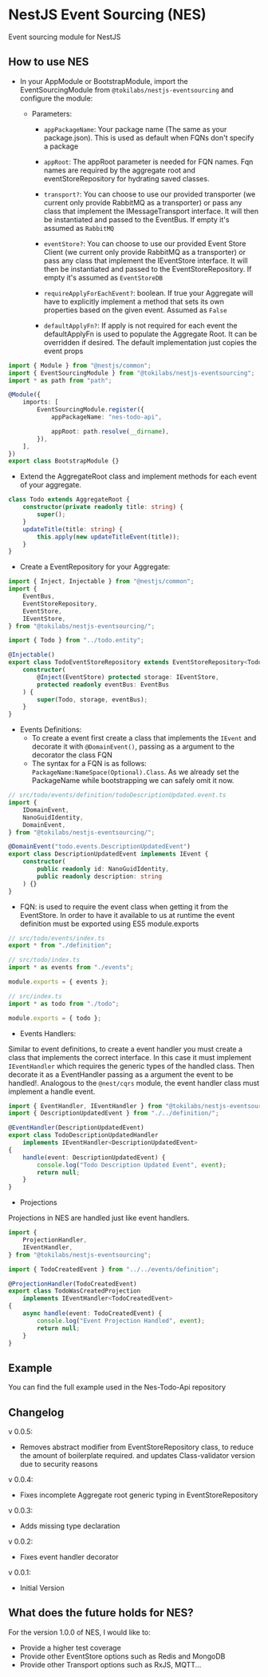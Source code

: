 # NestJS Event Sourcing (NES)

Event sourcing module for NestJS

## How to use NES

- In your AppModule or BootstrapModule, import the EventSourcingModule from `@tokilabs/nestjs-eventsourcing` and configure the module:

  - Parameters:

    - `appPackageName`: Your package name (The same as your package.json). This is used as default when FQNs don't specify a package

    - `appRoot`: The appRoot parameter is needed for FQN names. Fqn names are required by the aggregate root and eventStoreRepository for hydrating saved classes.

    - `transport?`: You can choose to use our provided transporter (we current only provide RabbitMQ as a transporter) or pass any class that implement the IMessageTransport interface. It will then be instantiated and passed to the EventBus. If empty it's assumed as `RabbitMQ`

    - `eventStore?`: You can choose to use our provided Event Store Client (we current only provide RabbitMQ as a transporter) or pass any class that implement the IEventStore interface. It will then be instantiated and passed to the EventStoreRepository. If empty it's assumed as `EventStoreDB`

    - `requireApplyForEachEvent?`: boolean. If true your Aggregate will have to explicitly implement a method that sets its own properties based on the given event. Assumed as `False`

    - `defaultApplyFn?`: If apply is not required for each event the defaultApplyFn is used to populate the Aggregate Root. It can be overridden if desired. The default implementation just copies the event props

```typescript
import { Module } from "@nestjs/common";
import { EventSourcingModule } from "@tokilabs/nestjs-eventsourcing";
import * as path from "path";

@Module({
	imports: [
		EventSourcingModule.register({
			appPackageName: "nes-todo-api",

			appRoot: path.resolve(__dirname),
		}),
	],
})
export class BootstrapModule {}
```

- Extend the AggregateRoot class and implement methods for each event of your aggregate.

```typescript
class Todo extends AggregateRoot {
	constructor(private readonly title: string) {
		super();
	}
	updateTitle(title: string) {
		this.apply(new updateTitleEvent(title));
	}
}
```

- Create a EventRepository for your Aggregate:

```typescript
import { Inject, Injectable } from "@nestjs/common";
import {
	EventBus,
	EventStoreRepository,
	EventStore,
	IEventStore,
} from "@tokilabs/nestjs-eventsourcing/";

import { Todo } from "../todo.entity";

@Injectable()
export class TodoEventStoreRepository extends EventStoreRepository<Todo> {
	constructor(
		@Inject(EventStore) protected storage: IEventStore,
		protected readonly eventBus: EventBus
	) {
		super(Todo, storage, eventBus);
	}
}
```

- Events Definitions:
  - To create a event first create a class that implements the `IEvent` and decorate it with `@DomainEvent()`, passing as a argument to the decorator the class FQN
  - The syntax for a FQN is as follows: `PackageName:NameSpace(Optional).Class`. As we already set the PackageName while bootstrapping we can safely omit it now.

```typescript
// src/todo/events/definition/todoDescriptionUpdated.event.ts
import {
	IDomainEvent,
	NanoGuidIdentity,
	DomainEvent,
} from "@tokilabs/nestjs-eventsourcing/";

@DomainEvent("todo.events.DescriptionUpdatedEvent")
export class DescriptionUpdatedEvent implements IEvent {
	constructor(
		public readonly id: NanoGuidIdentity,
		public readonly description: string
	) {}
}
```

- FQN: is used to require the event class when getting it from the EventStore. In order to have it available to us at runtime the event definition must be exported using ES5 module.exports

```typescript
// src/todo/events/index.ts
export * from "./definition";
```

```typescript
// src/todo/index.ts
import * as events from "./events";

module.exports = { events };
```

```typescript
// src/index.ts
import * as todo from "./todo";

module.exports = { todo };
```

- Events Handlers:

Similar to event definitions, to create a event handler you must create a class that implements the correct interface. In this case it must implement `IEventHandler` which requires the generic types of the handled class. Then decorate it as a EventHandler passing as a argument the event to be handled!.
Analogous to the `@nest/cqrs` module, the event handler class must implement a handle event.

```typescript
import { EventHandler, IEventHandler } from "@tokilabs/nestjs-eventsourcing";
import { DescriptionUpdatedEvent } from "./../definition/";

@EventHandler(DescriptionUpdatedEvent)
export class TodoDescriptionUpdatedHandler
	implements IEventHandler<DescriptionUpdatedEvent>
{
	handle(event: DescriptionUpdatedEvent) {
		console.log("Todo Description Updated Event", event);
		return null;
	}
}
```

- Projections

Projections in NES are handled just like event handlers.

```typescript
import {
	ProjectionHandler,
	IEventHandler,
} from "@tokilabs/nestjs-eventsourcing";

import { TodoCreatedEvent } from "../../events/definition";

@ProjectionHandler(TodoCreatedEvent)
export class TodoWasCreatedProjection
	implements IEventHandler<TodoCreatedEvent>
{
	async handle(event: TodoCreatedEvent) {
		console.log("Event Projection Handled", event);
		return null;
	}
}
```

## Example

You can find the full example used in the Nes-Todo-Api repository

## Changelog

v 0.0.5:

- Removes abstract modifier from EventStoreRepository class, to reduce the amount of boilerplate required.
  and updates Class-validator version due to security reasons

v 0.0.4:

- Fixes incomplete Aggregate root generic typing in EventStoreRepository

v 0.0.3:

- Adds missing type declaration

v 0.0.2:

- Fixes event handler decorator

v 0.0.1:

- Initial Version

## What does the future holds for NES?

For the version 1.0.0 of NES, I would like to:

- Provide a higher test coverage
- Provide other EventStore options such as Redis and MongoDB
- Provide other Transport options such as RxJS, MQTT...

